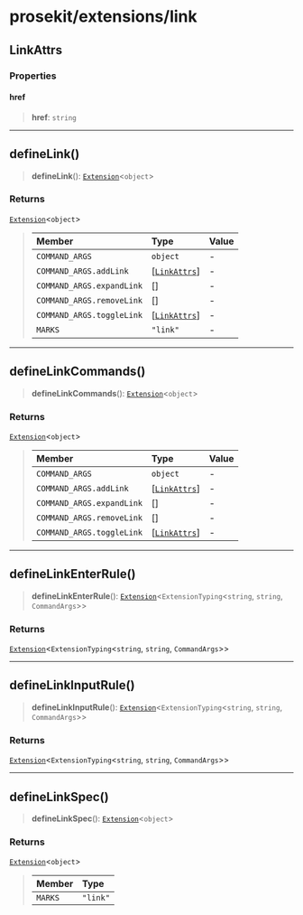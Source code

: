 # prosekit/extensions/link

<a id="LinkAttrs" name="LinkAttrs"></a>

## LinkAttrs

### Properties

<a id="href" name="href"></a>

#### href

> **href**: `string`

***

<a id="defineLink" name="defineLink"></a>

## defineLink()

> **defineLink**(): [`Extension`](../core.md#ExtensionT)\<`object`\>

### Returns

[`Extension`](../core.md#ExtensionT)\<`object`\>

> | Member | Type | Value |
> | :------ | :------ | :------ |
> | `COMMAND_ARGS` | `object` | - |
> | `COMMAND_ARGS.addLink` | [[`LinkAttrs`](link.md#LinkAttrs)] | - |
> | `COMMAND_ARGS.expandLink` | [] | - |
> | `COMMAND_ARGS.removeLink` | [] | - |
> | `COMMAND_ARGS.toggleLink` | [[`LinkAttrs`](link.md#LinkAttrs)] | - |
> | `MARKS` | `"link"` | - |
>

***

<a id="defineLinkCommands" name="defineLinkCommands"></a>

## defineLinkCommands()

> **defineLinkCommands**(): [`Extension`](../core.md#ExtensionT)\<`object`\>

### Returns

[`Extension`](../core.md#ExtensionT)\<`object`\>

> | Member | Type | Value |
> | :------ | :------ | :------ |
> | `COMMAND_ARGS` | `object` | - |
> | `COMMAND_ARGS.addLink` | [[`LinkAttrs`](link.md#LinkAttrs)] | - |
> | `COMMAND_ARGS.expandLink` | [] | - |
> | `COMMAND_ARGS.removeLink` | [] | - |
> | `COMMAND_ARGS.toggleLink` | [[`LinkAttrs`](link.md#LinkAttrs)] | - |
>

***

<a id="defineLinkEnterRule" name="defineLinkEnterRule"></a>

## defineLinkEnterRule()

> **defineLinkEnterRule**(): [`Extension`](../core.md#ExtensionT)\<`ExtensionTyping`\<`string`, `string`, `CommandArgs`\>\>

### Returns

[`Extension`](../core.md#ExtensionT)\<`ExtensionTyping`\<`string`, `string`, `CommandArgs`\>\>

***

<a id="defineLinkInputRule" name="defineLinkInputRule"></a>

## defineLinkInputRule()

> **defineLinkInputRule**(): [`Extension`](../core.md#ExtensionT)\<`ExtensionTyping`\<`string`, `string`, `CommandArgs`\>\>

### Returns

[`Extension`](../core.md#ExtensionT)\<`ExtensionTyping`\<`string`, `string`, `CommandArgs`\>\>

***

<a id="defineLinkSpec" name="defineLinkSpec"></a>

## defineLinkSpec()

> **defineLinkSpec**(): [`Extension`](../core.md#ExtensionT)\<`object`\>

### Returns

[`Extension`](../core.md#ExtensionT)\<`object`\>

> | Member | Type |
> | :------ | :------ |
> | `MARKS` | `"link"` |
>
